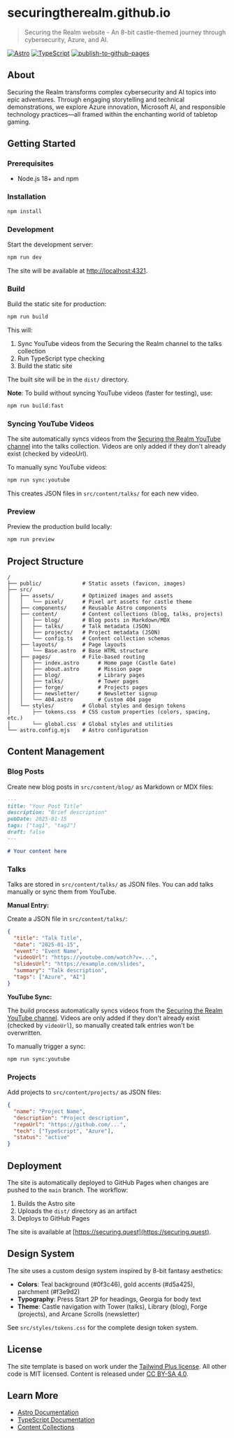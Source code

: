 # securingtherealm.github.io

> Securing the Realm website - An 8-bit castle-themed journey through cybersecurity, Azure, and AI.

[![Astro](https://img.shields.io/badge/Astro-5.x-orange)](https://astro.build/)
[![TypeScript](https://img.shields.io/badge/TypeScript-5.x-blue)](https://www.typescriptlang.org/)
[![publish-to-github-pages](https://github.com/SecuringTheRealm/securingtherealm.github.io/actions/workflows/publish.yml/badge.svg)](https://github.com/SecuringTheRealm/securingtherealm.github.io/actions/workflows/publish.yml)

## About

Securing the Realm transforms complex cybersecurity and AI topics into epic adventures. Through engaging storytelling and technical demonstrations, we explore Azure innovation, Microsoft AI, and responsible technology practices—all framed within the enchanting world of tabletop gaming.

## Getting Started

### Prerequisites

- Node.js 18+ and npm

### Installation

```bash
npm install
```

### Development

Start the development server:

```bash
npm run dev
```

The site will be available at [http://localhost:4321](http://localhost:4321).

### Build

Build the static site for production:

```bash
npm run build
```

This will:
1. Sync YouTube videos from the Securing the Realm channel to the talks collection
2. Run TypeScript type checking
3. Build the static site

The built site will be in the `dist/` directory.

**Note**: To build without syncing YouTube videos (faster for testing), use:

```bash
npm run build:fast
```

### Syncing YouTube Videos

The site automatically syncs videos from the [Securing the Realm YouTube channel](https://www.youtube.com/@SecuringTheRealm) into the talks collection. Videos are only added if they don't already exist (checked by videoUrl).

To manually sync YouTube videos:

```bash
npm run sync:youtube
```

This creates JSON files in `src/content/talks/` for each new video.

### Preview

Preview the production build locally:

```bash
npm run preview
```

## Project Structure

```
/
├── public/             # Static assets (favicon, images)
├── src/
│   ├── assets/         # Optimized images and assets
│   │   └── pixel/      # Pixel art assets for castle theme
│   ├── components/     # Reusable Astro components
│   ├── content/        # Content collections (blog, talks, projects)
│   │   ├── blog/       # Blog posts in Markdown/MDX
│   │   ├── talks/      # Talk metadata (JSON)
│   │   ├── projects/   # Project metadata (JSON)
│   │   └── config.ts   # Content collection schemas
│   ├── layouts/        # Page layouts
│   │   └── Base.astro  # Base HTML structure
│   ├── pages/          # File-based routing
│   │   ├── index.astro      # Home page (Castle Gate)
│   │   ├── about.astro      # Mission page
│   │   ├── blog/            # Library pages
│   │   ├── talks/           # Tower pages
│   │   ├── forge/           # Projects pages
│   │   ├── newsletter/      # Newsletter signup
│   │   └── 404.astro        # Custom 404 page
│   └── styles/         # Global styles and design tokens
│       ├── tokens.css  # CSS custom properties (colors, spacing, etc.)
│       └── global.css  # Global styles and utilities
└── astro.config.mjs    # Astro configuration
```

## Content Management

### Blog Posts

Create new blog posts in `src/content/blog/` as Markdown or MDX files:

```markdown
---
title: "Your Post Title"
description: "Brief description"
pubDate: 2025-01-15
tags: ["tag1", "tag2"]
draft: false
---

# Your content here
```

### Talks

Talks are stored in `src/content/talks/` as JSON files. You can add talks manually or sync them from YouTube.

**Manual Entry:**

Create a JSON file in `src/content/talks/`:

```json
{
  "title": "Talk Title",
  "date": "2025-01-15",
  "event": "Event Name",
  "videoUrl": "https://youtube.com/watch?v=...",
  "slidesUrl": "https://example.com/slides",
  "summary": "Talk description",
  "tags": ["Azure", "AI"]
}
```

**YouTube Sync:**

The build process automatically syncs videos from the [Securing the Realm YouTube channel](https://www.youtube.com/@SecuringTheRealm). Videos are only added if they don't already exist (checked by `videoUrl`), so manually created talk entries won't be overwritten.

To manually trigger a sync:

```bash
npm run sync:youtube
```

### Projects

Add projects to `src/content/projects/` as JSON files:

```json
{
  "name": "Project Name",
  "description": "Project description",
  "repoUrl": "https://github.com/...",
  "tech": ["TypeScript", "Azure"],
  "status": "active"
}
```

## Deployment

The site is automatically deployed to GitHub Pages when changes are pushed to the `main` branch. The workflow:

1. Builds the Astro site
2. Uploads the `dist/` directory as an artifact
3. Deploys to GitHub Pages

The site is available at [https://securing.quest](https://securing.quest).

## Design System

The site uses a custom design system inspired by 8-bit fantasy aesthetics:

- **Colors**: Teal background (#0f3c46), gold accents (#d5a425), parchment (#f3e9d2)
- **Typography**: Press Start 2P for headings, Georgia for body text
- **Theme**: Castle navigation with Tower (talks), Library (blog), Forge (projects), and Arcane Scrolls (newsletter)

See `src/styles/tokens.css` for the complete design token system.

## License

The site template is based on work under the [Tailwind Plus license](https://tailwindcss.com/plus/license).
All other code is MIT licensed.
Content is released under [CC BY-SA 4.0](https://creativecommons.org/licenses/by-sa/4.0/).

## Learn More

- [Astro Documentation](https://docs.astro.build)
- [TypeScript Documentation](https://www.typescriptlang.org/docs/)
- [Content Collections](https://docs.astro.build/en/guides/content-collections/)

